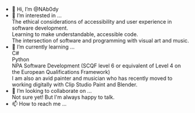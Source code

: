 - 👋 Hi, I’m @NAb0dy
- 👀 I’m interested in ...<br>
    The ethical considerations of accessibility and user experience in software development.<br>
    Learning to make understandable, accessible code.<br>
    The intersection of software and programming with visual art and music.<br>
- 🌱 I’m currently learning ...<br>
   C# <br>
   Python <br>
   NPA Software Development (SCQF level 6 or equivalent of Level 4 on the European Qualifications Framework) <br>
   I am also an avid painter and musician who has recently moved to working digitally with Clip Studio Paint and Blender.<br>
- 💞️ I’m looking to collaborate on ...<br>
  Not sure yet! But I'm always happy to talk.<br>
- 📫 How to reach me ...

<!---
NAb0dy/NAb0dy is a ✨ special ✨ repository because its `README.md` (this file) appears on your GitHub profile.
You can click the Preview link to take a look at your changes.
--->
